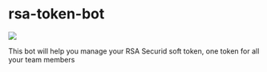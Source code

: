 # rsa-token-bot
![](https://telegra.ph/file/d7a96060af060b4444d39.jpg)

This bot will help you manage your RSA Securid soft token, one token for all your team members
